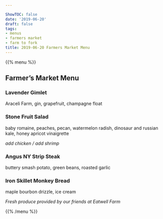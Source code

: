 ```yaml
---

ShowTOC: false
date: '2019-06-20'
draft: false
tags:
- menus
- farmers market
- farm to fork
title: 2019-06-20 Farmers Market Menu
---
```


{{% menu %}}

## Farmer’s Market Menu

### Lavender Gimlet

Araceli Farm, gin, grapefruit, champagne float

### Stone Fruit Salad

baby romaine, peaches, pecan, watermelon radish,
dinosaur and russian kale, honey apricot vinaigrette

*add chicken / add shrimp*

### Angus NY Strip Steak

buttery smash potato, green beans, roasted garlic

### Iron Skillet Monkey Bread

maple bourbon drizzle, ice cream


*Fresh produce provided by our friends at Eatwell Farm*

{{% /menu %}}

